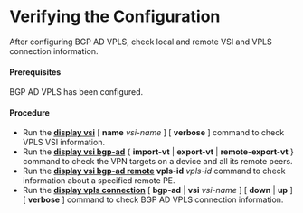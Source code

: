 Verifying the Configuration
===========================

After configuring BGP AD VPLS, check local and remote VSI and VPLS connection information.

#### Prerequisites

BGP AD VPLS has been configured.


#### Procedure

* Run the [**display vsi**](cmdqueryname=display+vsi) [ **name** *vsi-name* ] [ **verbose** ] command to check VPLS VSI information.
* Run the [**display vsi bgp-ad**](cmdqueryname=display+vsi+bgp-ad) { **import-vt** | **export-vt** | **remote-export-vt** } command to check the VPN targets on a device and all its remote peers.
* Run the [**display vsi bgp-ad remote**](cmdqueryname=display+vsi+bgp-ad+remote) **vpls-id** *vpls-id* command to check information about a specified remote PE.
* Run the [**display vpls connection**](cmdqueryname=display+vpls+connection) [ **bgp-ad** | **vsi** *vsi-name* ] [ **down** | **up** ] [ **verbose** ] command to check BGP AD VPLS connection information.